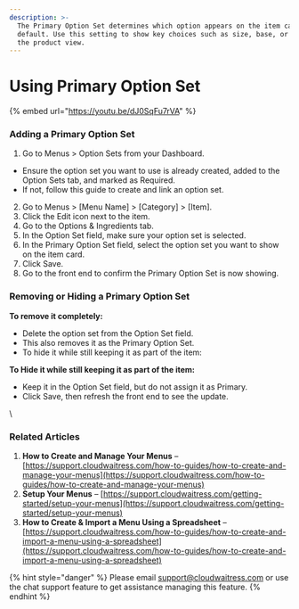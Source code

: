 ```yaml
---
description: >-
  The Primary Option Set determines which option appears on the item card by
  default. Use this setting to show key choices such as size, base, or crust on
  the product view.
---
```


# Using Primary Option Set

{% embed url="https://youtu.be/dJ0SqFu7rVA" %}

### Adding a Primary Option Set

1. Go to Menus > Option Sets from your Dashboard.

* Ensure the option set you want to use is already created, added to the Option Sets tab, and marked as Required.
* If not, follow this guide to create and link an option set.

2. Go to Menus > \[Menu Name] > \[Category] > \[Item].
3. Click the Edit icon next to the item.
4. Go to the Options & Ingredients tab.
5. In the Option Set field, make sure your option set is selected.
6. In the Primary Option Set field, select the option set you want to show on the item card.
7. Click Save.
8. Go to the front end to confirm the Primary Option Set is now showing.

### Removing or Hiding a Primary Option Set

**To remove it completely:**

* Delete the option set from the Option Set field.
* This also removes it as the Primary Option Set.
* To hide it while still keeping it as part of the item:

**To Hide it while still keeping it as part of the item:**

* Keep it in the Option Set field, but do not assign it as Primary.
* Click Save, then refresh the front end to see the update.

\


### Related Articles

1. **How to Create and Manage Your Menus** – [https://support.cloudwaitress.com/how-to-guides/how-to-create-and-manage-your-menus](https://support.cloudwaitress.com/how-to-guides/how-to-create-and-manage-your-menus)
2. **Setup Your Menus** – [https://support.cloudwaitress.com/getting-started/setup-your-menus](https://support.cloudwaitress.com/getting-started/setup-your-menus)
3. **How to Create & Import a Menu Using a Spreadsheet** – [https://support.cloudwaitress.com/how-to-guides/how-to-create-and-import-a-menu-using-a-spreadsheet](https://support.cloudwaitress.com/how-to-guides/how-to-create-and-import-a-menu-using-a-spreadsheet)





{% hint style="danger" %}
Please email [support@cloudwaitress.com](mailto:support@cloudwaitress.com) or use the chat support feature to get assistance managing this feature.
{% endhint %}
